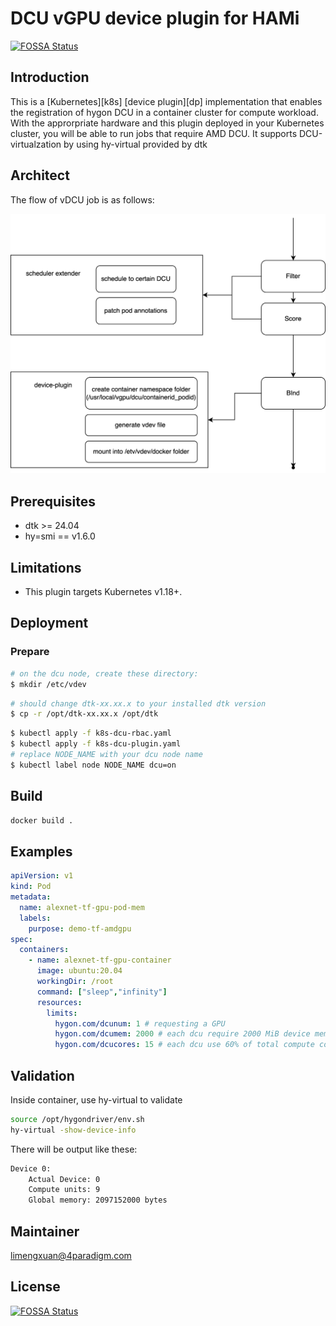 # DCU vGPU device plugin for HAMi
[![FOSSA Status](https://app.fossa.com/api/projects/git%2Bgithub.com%2FProject-HAMi%2Fdcu-vgpu-device-plugin.svg?type=shield)](https://app.fossa.com/projects/git%2Bgithub.com%2FProject-HAMi%2Fdcu-vgpu-device-plugin?ref=badge_shield)


## Introduction
This is a [Kubernetes][k8s] [device plugin][dp] implementation that enables the registration of hygon DCU in a container cluster for compute workload.  With the approrpriate hardware and this plugin deployed in your Kubernetes cluster, you will be able to run jobs that require AMD DCU. It supports DCU-virtualzation by using hy-virtual provided by dtk

## Architect
The flow of vDCU job is as follows:

<img src="./DCU_job_flow.png" width="600px">

## Prerequisites
* dtk >= 24.04
* hy=smi == v1.6.0


## Limitations
* This plugin targets Kubernetes v1.18+.

## Deployment

### Prepare
```bash
# on the dcu node, create these directory:
$ mkdir /etc/vdev
```
```bash
# should change dtk-xx.xx.x to your installed dtk version
$ cp -r /opt/dtk-xx.xx.x /opt/dtk
```

```bash
$ kubectl apply -f k8s-dcu-rbac.yaml
$ kubectl apply -f k8s-dcu-plugin.yaml
# replace NODE_NAME with your dcu node name
$ kubectl label node NODE_NAME dcu=on
```

## Build
```bash
docker build .
```

## Examples

```yaml
apiVersion: v1
kind: Pod
metadata:
  name: alexnet-tf-gpu-pod-mem
  labels:
    purpose: demo-tf-amdgpu
spec:
  containers:
    - name: alexnet-tf-gpu-container
      image: ubuntu:20.04
      workingDir: /root
      command: ["sleep","infinity"]
      resources:
        limits:
          hygon.com/dcunum: 1 # requesting a GPU
          hygon.com/dcumem: 2000 # each dcu require 2000 MiB device memory
          hygon.com/dcucores: 15 # each dcu use 60% of total compute cores
```

## Validation

Inside container, use hy-virtual to validate

```bash
source /opt/hygondriver/env.sh
hy-virtual -show-device-info
```

There will be output like these:
```bash
Device 0:
	Actual Device: 0
	Compute units: 9
	Global memory: 2097152000 bytes
```

## Maintainer

limengxuan@4paradigm.com

## License
[![FOSSA Status](https://app.fossa.com/api/projects/git%2Bgithub.com%2FProject-HAMi%2Fdcu-vgpu-device-plugin.svg?type=large)](https://app.fossa.com/projects/git%2Bgithub.com%2FProject-HAMi%2Fdcu-vgpu-device-plugin?ref=badge_large)